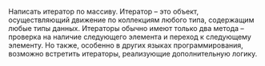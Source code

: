 Написать итератор по массиву. Итератор – это объект, осуществляющий движение по коллекциям любого типа, содержащим любые типы данных. 
Итераторы обычно имеют только два метода – проверка на наличие следующего элемента и переход к следующему элементу. 
Но также, особенно в других языках программирования, возможно встретить итераторы, реализующие дополнительную логику.